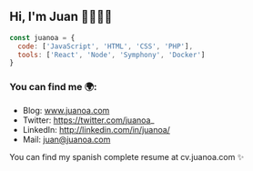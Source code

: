 ## Hi, I'm Juan 👋👨🏽‍💻

```js
const juanoa = {
  code: ['JavaScript', 'HTML', 'CSS', 'PHP'],
  tools: ['React', 'Node', 'Symphony', 'Docker']
}
```

### You can find me 🌍:
- Blog: www.juanoa.com
- Twitter: https://twitter.com/juanoa_
- LinkedIn: http://linkedin.com/in/juanoa/
- Mail: juan@juanoa.com

You can find my spanish complete resume at cv.juanoa.com ✨

